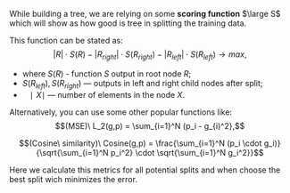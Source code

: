 While building a tree, we are relying on some **scoring function** $\large S$ which will show as how good is tree in splitting the training data. 

This function can be stated as:
$$|R|\cdot S(R) - |R_{right}|\cdot S(R_{right})-|R_{left}|\cdot S(R_{left}) \to max,$$
- where $S(R)$ - function $S$ output in root node $R$;
- $S(R_{left}),S(R_{right})$ — outputs in left and right child nodes after split;
-   $∣X∣$ — number of elements in the node $X$.

Alternatively, you can use some other popular functions like:
$$(MSE)\ L_2(g,p) = \sum_{i=1}^N (p_i - g_{i)^2},$$

$$(Cosine\ similarity)\ Cosine(g,p) = \frac{\sum_{i=1}^N (p_i \cdot g_i)}{\sqrt{\sum_{i=1}^N p_i^2} \cdot \sqrt{\sum_{i=1}^N g_i^2}}$$

Here we calculate this metrics for all potential splits and when choose the best split wich minimizes the error.

